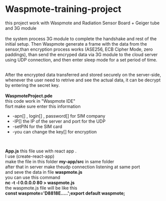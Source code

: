 # Waspmote-training-project

this project work with Waspmote and  Radiation Sensor Board + Geiger tube and 3G module 
<br/>
<br/>
the system process 3G module to complete the handshake and rest of 
the initial setup. Then Waspmote generate a frame with the data from the sensor,than encryption process works (ASE256, ECB Cipher Mode, zero 
paddings), than send the encryped data via 3G module to the cloud server using UDP connection, and then enter sleep 
mode for a set period of time.
<br/>
<br/>

After the encrypted data transferred and stored securely on the server-side, whenever
the user need to retrive and see the actual data, it can be decrypt by entering the secret 
key.
<br/>
<br/>
<b>WaspmoteProject.pde</b>
<br/>
this code work in "Waspmote IDE"
<br/>
fisrt make sure enter this information
<ul>
<li>-apn[] , login[] , password[] for SIM company  </li>
<li>-IP[] the IP of the server and port for the UDP</li>
<li>-setPIN for the SIM card</li>
<li>-you can change the key[] for encryption </li>
</ul>
<br/>


<b>App.js</b>
this file use with react app .
<br/>
I use (create-react-app)
<br/>
make the file in this folder 
<b>my-app/src</b>
in same folder
<br/>
after that in server 
make theudp connection listening at same port 
<br/>
and seve the data in file <b>waspmote.js</b>
<br/>
you can use this command 
<br/>
<b>nc -t -l 0.0.0.0 80 > waspmote.js</b>
<br/>
the  waspmote.js file will be like this
<br/>
<b>const waspmote='D8818E.....';export default waspmote;</b>
